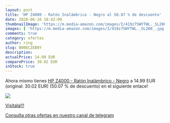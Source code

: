 ```yaml
---
layout: post
title: 'HP Z4000 - Ratón Inalámbrico - Negro al 50.07 % de descuento'
date: 2020-06-16 18:42:09
thumbnailImage: 'https://m.media-amazon.com/images/I/419z7SWYTWL._SL200_.jpg'
images: [ 'https://m.media-amazon.com/images/I/419z7SWYTWL._SL200_.jpg' ]
comments: true
category: ofertas
author: ring
slug: B00ECZEB0Y
description:
actualPrice: 14.99 EUR
comparePrice: 30.02 EUR
inStock: true
---
```


Ahora mismo tienes [HP Z4000 - Ratón Inalámbrico - Negro](https://www.amazon.com/dp/B00ECZEB0Y/?tag=redken08-20) a 14.99 EUR (original: 30.02 EUR) (50.07 %  de descuento) en el siguiente enlace!

[![](https://m.media-amazon.com/images/I/419z7SWYTWL._SL200_.jpg)](https://www.amazon.com/dp/B00ECZEB0Y/?tag=redken08-20)

[Visítala!!!](https://www.amazon.com/dp/B00ECZEB0Y/?tag=redken08-20)

[Consulta otras ofertas en nuestro canal de telegram](https://t.me/s/ofertas25)
